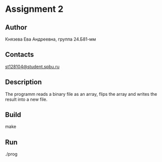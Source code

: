 # Assignment 2
## Author
Князева Ева Андреевна, группа 24.Б81-мм
## Contacts
st128104@student.spbu.ru
## Description
The programm reads a binary file as an array, flips the array and writes the result into a new file.
## Build
make
## Run
./prog
